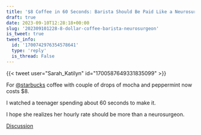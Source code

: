 ```yaml
---
title: '$8 Coffee in 60 Seconds: Barista Should Be Paid Like a Neurosurgeon'
draft: true
date: 2023-09-10T12:28:18+00:00
slug: '202309101228-8-dollar-coffee-barista-neurosurgeon'
is_tweet: true
tweet_info:
  id: '1700742976354578641'
  type: 'reply'
  is_thread: False
---
```




{{< tweet user="Sarah_Katilyn" id="1700587649331835099" >}}

For [@starbucks](https://x.com/starbucks) coffee with couple of drops of mocha and peppermint now costs $8. 

I watched a teenager spending about 60 seconds to make it. 

I hope she realizes her hourly rate should be more than a neurosurgeon.

[Discussion](https://x.com/sytelus/status/1700742976354578641)
